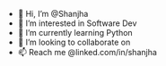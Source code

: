 - 👋 Hi, I’m @Shanjha
- 👀 I’m interested in Software Dev
- 🌱 I’m currently learning Python
- 💞️ I’m looking to collaborate on 
- 📫 Reach me @linked.com/in/shanjha

<!---
Shanjha/Shanjha is a ✨ special ✨ repository because its `README.md` (this file) appears on your GitHub profile.
You can click the Preview link to take a look at your changes.
--->
